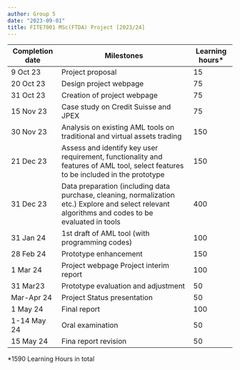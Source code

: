 ```yaml
---
author: Group 5 
date: "2023-09-01"
title: FITE7001 MSc(FTDA) Project [2023/24]
---
```



| Completion date | Milestones                                                                                                                                      | Learning hours* |
|-----------------|----------------------------------------------------------------------------------------------------------------------------------------------------|-----------------|
|        9 Oct 23 | Project proposal                                                                                                                                   |              15 |
|       20 Oct 23 | Design project webpage                                                                                                                             |              75 |
|       31 Oct 23 | Creation of project webpage                                                                                                                        |              75 |
|       15 Nov 23 | Case study on Credit Suisse and JPEX                                                                                                               |              75 |
|       30 Nov 23 | Analysis on existing AML tools on traditional and virtual assets trading                                                                           |             150 |
|       21 Dec 23 | Assess and identify key user requirement, functionality and features of AML tool, select features to be included in the prototype                  |             150 |
|       31 Dec 23 | Data preparation (including data purchase, cleaning, normalization etc.) Explore and select relevant algorithms and codes to be evaluated in tools |             400 |
|       31 Jan 24 | 1st draft of AML tool (with programming codes)                                                                                                     |             100 |
|       28 Feb 24 | Prototype enhancement                                                                                                                              |             150 |
|        1 Mar 24 | Project webpage Project interim report                                                                                                             |             100 |
|        31 Mar23 | Prototype evaluation and adjustment                                                                                                                |              50 |
|      Mar-Apr 24 | Project Status presentation                                                                                                                        |              50 |
|        1 May 24 | Final report                                                                                                                                       |             100 |
|     1-14 May 24 | Oral examination                                                                                                                                   |              50 |
|       15 May 24 | Fina report revision                                                                                                                               |              50 |

*1590 Learning Hours in total 


